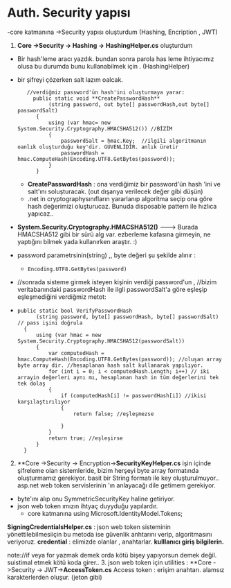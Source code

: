 # Auth. Security yapısı

-core katmanına ->Security yapısı oluşturdum (Hashing, Encription , JWT)


1. **Core ->Security -> Hashing ->** **HashingHelper.cs** oluşturdum
-  Bir hash'leme aracı yazdık. bundan sonra parola has leme ihtiyacımız olusa bu durumda bunu kullanabilmek için . (HashingHelper)
- bir şifreyi çözerken salt lazım oalcak.
		

         //verdiğmiz password'ün hash'ini oluşturmaya yarar:
           public static void **CreatePasswordHash**
                (string password, out byte[] passwordHash,out byte[] passwordSalt)
            {
                using (var hmac= new System.Security.Cryptography.HMACSHA512()) //BİZİM
                {
                    passwordSalt = hmac.Key;  //ilgili algoritmanın oanlık oluşturduğu key'dir. GÜVENLİDİR. anlık üretir
                    passwordHash = hmac.ComputeHash(Encoding.UTF8.GetBytes(password));
                }
            }
	- **CreatePasswordHash** : ona verdiğimiz bir password'ün hash 'ini ve salt'ını soluşturacak. (out dışarıya verilecek değer gibi düşün)
	- .net in cryptographysınıfların yararlanıp  algoritma seçip ona göre hash değerimizi oluşturucaz. Bunuda disposable pattern ile hızlıca yapıcaz..
- **System.Security.Cryptography.HMACSHA512()**      ---> Burada HMACSHA512 gibi bir sürü alg var. ezberleme kafasına girmeyin, ne yaptığını bilmek  yada kullanırken araştır. :)
- password parametrsinin(string) ,,  byte değeri şu şekilde alınır : 
	- `Encoding.UTF8.GetBytes(password)`
-  //sonrada sisteme girmek isteyen kişinin verdiği password'un ,
        //bizim veritabanındaki passwordHash ile ilgli passwordSalt'a göre eşleşip eşleşmediğini verdiğmiz metot:
        
-     public static bool VerifyPasswordHash
            (string password, byte[] passwordHash, byte[] passwordSalt) // pass işini doğrula
        {
            using (var hmac = new System.Security.Cryptography.HMACSHA512(passwordSalt))
            {
                var computedHash = hmac.ComputeHash(Encoding.UTF8.GetBytes(password)); //oluşan array byte array dir. //hesaplanan hash salt kullanarak yapılıyor.
                for (int i = 0; i < computedHash.Length; i++) // iki arrayin değerleri aynı mı, hesaplanan hash in tüm değerlerini tek tek dolaş
                {
                    if (computedHash[i] != passwordHash[i]) //ikisi karşılaştırılıyor
                    {
                        return false; //eşleşmezse

                    }
                }
                return true; //eşleşirse
            }
        }

 2. **Core ->Security -> Encryption->**SecurityKeyHelper.cs**
işin içinde şifreleme olan sistemleride, bizim herşeyi byte array formatında oluşturmamız gerekiyor. basit bir String formatı ile key oluşturulmuyor.. asp.net web token servislerinin 'ın anlayacağı dile getimem gerekiyor.
- byte'ını alıp onu SymmetricSecurityKey haline getiriyor.
- json web token ımızın ihtyaç duyyduğu yapılardır.
	 - core katmanına using Microsoft.IdentityModel.Tokens;

**SigningCredentialsHelper.cs** : json web token sisteminin yönettilebilmesiiçin bu metoda ise güvenlik anhtarını verip,  algoritmasını veriyoruz.
**credential** : elimizde olanlar , anahtarlar. **kulllanıcı giriş bilgilerin.**


note://if veya for yazmak demek orda kötü bişey yapıyorsun demek değil. suistimal etmek kötü koda girer..
3. json web token için utilities : **Core ->Security -> JWT->**AccessToken.cs**
Access token : erişim anahtarı. alamsız karakterlerden oluşur. (jeton gibi)